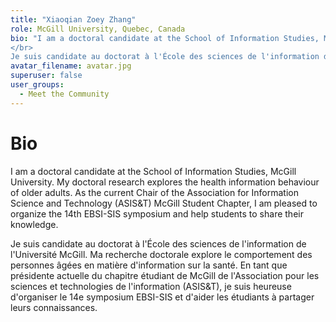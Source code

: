 ```yaml
---
title: "Xiaoqian Zoey Zhang"
role: McGill University, Quebec, Canada
bio: "I am a doctoral candidate at the School of Information Studies, McGill University. My doctoral research explores the health information behaviour of older adults. As the current Chair of the Association for Information Science and Technology (ASIS&T) McGill Student Chapter, I am pleased to organize the 14th EBSI-SIS symposium and help students to share their knowledge. 
</br>
Je suis candidate au doctorat à l'École des sciences de l'information de l'Université McGill. Ma recherche doctorale explore le comportement des personnes âgées en matière d'information sur la santé. En tant que présidente actuelle du chapitre étudiant de McGill de l'Association pour les sciences et technologies de l'information (ASIS&T), je suis heureuse d'organiser le 14e symposium EBSI-SIS et d'aider les étudiants à partager leurs connaissances."
avatar_filename: avatar.jpg
superuser: false
user_groups:
  - Meet the Community
---
```


# Bio
I am a doctoral candidate at the School of Information Studies, McGill University. My doctoral research explores the health information behaviour of older adults. As the current Chair of the Association for Information Science and Technology (ASIS&T) McGill Student Chapter, I am pleased to organize the 14th EBSI-SIS symposium and help students to share their knowledge. 

Je suis candidate au doctorat à l'École des sciences de l'information de l'Université McGill. Ma recherche doctorale explore le comportement des personnes âgées en matière d'information sur la santé. En tant que présidente actuelle du chapitre étudiant de McGill de l'Association pour les sciences et technologies de l'information (ASIS&T), je suis heureuse d'organiser le 14e symposium EBSI-SIS et d'aider les étudiants à partager leurs connaissances.
